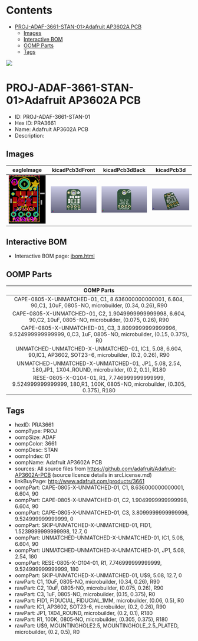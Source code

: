 



Contents
========

* [PROJ-ADAF-3661-STAN-01>Adafruit AP3602A PCB](#proj-adaf-3661-stan-01adafruit-ap3602a-pcb)
	* [Images](#images)
	* [Interactive BOM](#interactive-bom)
	* [OOMP Parts](#oomp-parts)
	* [Tags](#tags)
  
![][im]
# PROJ-ADAF-3661-STAN-01>Adafruit AP3602A PCB

- ID: PROJ-ADAF-3661-STAN-01
- Hex ID: PRA3661
- Name: Adafruit AP3602A PCB
- Description: 

## Images
  
  

|eagleImage|kicadPcb3dFront|kicadPcb3dBack|kicadPcb3d|
| :---: | :---: | :---: | :---: |
|[![eagleImage](eagleImage_140.png)](eagleImage_600.png)|[![kicadPcb3dFront](kicadPcb3dFront_140.png)](kicadPcb3dFront_600.png)|[![kicadPcb3dBack](kicadPcb3dBack_140.png)](kicadPcb3dBack_600.png)|[![kicadPcb3d](kicadPcb3d_140.png)](kicadPcb3d_600.png)|

## Interactive BOM

- Interactive BOM page: [ibom.html](kicad/bom/ibom.html)

## OOMP Parts
  

|OOMP Parts|
| :---: |
|CAPE-0805-X-UNMATCHED-01, C1, 8.636000000000001, 6.604, 90,C1, 10uF, 0805-NO, microbuilder, (0.34, 0.26), R90|
|CAPE-0805-X-UNMATCHED-01, C2, 1.9049999999999998, 6.604, 90,C2, 10uF, 0805-NO, microbuilder, (0.075, 0.26), R90|
|CAPE-0805-X-UNMATCHED-01, C3, 3.8099999999999996, 9.524999999999999, 0,C3, 1uF, 0805-NO, microbuilder, (0.15, 0.375), R0|
|UNMATCHED-UNMATCHED-X-UNMATCHED-01, IC1, 5.08, 6.604, 90,IC1, AP3602, SOT23-6, microbuilder, (0.2, 0.26), R90|
|UNMATCHED-UNMATCHED-X-UNMATCHED-01, JP1, 5.08, 2.54, 180,JP1, 1X04_ROUND, microbuilder, (0.2, 0.1), R180|
|RESE-0805-X-O104-01, R1, 7.746999999999999, 9.524999999999999, 180,R1, 100K, 0805-NO, microbuilder, (0.305, 0.375), R180|

## Tags

- hexID: PRA3661
- oompType: PROJ
- oompSize: ADAF
- oompColor: 3661
- oompDesc: STAN
- oompIndex: 01
- oompName: Adafruit AP3602A PCB
- sources: All source files from https://github.com/adafruit/Adafruit-AP3602A-PCB (source licence details in srcLicense.md)
- linkBuyPage: http://www.adafruit.com/products/3661
- oompPart: CAPE-0805-X-UNMATCHED-01, C1, 8.636000000000001, 6.604, 90
- oompPart: CAPE-0805-X-UNMATCHED-01, C2, 1.9049999999999998, 6.604, 90
- oompPart: CAPE-0805-X-UNMATCHED-01, C3, 3.8099999999999996, 9.524999999999999, 0
- oompPart: SKIP-UNMATCHED-X-UNMATCHED-01, FID1, 1.5239999999999998, 12.7, 0
- oompPart: UNMATCHED-UNMATCHED-X-UNMATCHED-01, IC1, 5.08, 6.604, 90
- oompPart: UNMATCHED-UNMATCHED-X-UNMATCHED-01, JP1, 5.08, 2.54, 180
- oompPart: RESE-0805-X-O104-01, R1, 7.746999999999999, 9.524999999999999, 180
- oompPart: SKIP-UNMATCHED-X-UNMATCHED-01, U$9, 5.08, 12.7, 0
- rawPart: C1, 10uF, 0805-NO, microbuilder, (0.34, 0.26), R90
- rawPart: C2, 10uF, 0805-NO, microbuilder, (0.075, 0.26), R90
- rawPart: C3, 1uF, 0805-NO, microbuilder, (0.15, 0.375), R0
- rawPart: FID1, FIDUCIAL, FIDUCIAL_1MM, microbuilder, (0.06, 0.5), R0
- rawPart: IC1, AP3602, SOT23-6, microbuilder, (0.2, 0.26), R90
- rawPart: JP1, 1X04_ROUND, microbuilder, (0.2, 0.1), R180
- rawPart: R1, 100K, 0805-NO, microbuilder, (0.305, 0.375), R180
- rawPart: U$9, MOUNTINGHOLE2.5, MOUNTINGHOLE_2.5_PLATED, microbuilder, (0.2, 0.5), R0



[im]: kicadPcb3d_450.png
